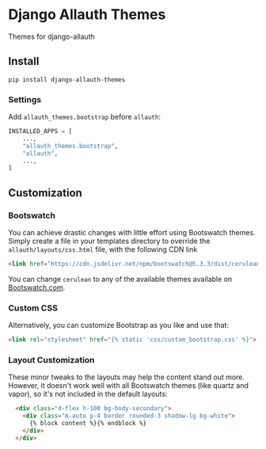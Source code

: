 # Django Allauth Themes

Themes for django-allauth

## Install

```shell
pip install django-allauth-themes
```

### Settings

Add `allauth_themes.bootstrap` before `allauth`:

```python
INSTALLED_APPS = [
    ...,
    "allauth_themes.bootstrap",
    "allauth",
    ...,
]
```

## Customization

### Bootswatch

You can achieve drastic changes with little effort using Bootswatch themes. Simply create a file in your templates directory to override the `allauth/layouts/css.html` file, with the following CDN link

```html
<link href="https://cdn.jsdelivr.net/npm/bootswatch@5.3.3/dist/cerulean/bootstrap.min.css" rel="stylesheet">
```

You can change `cerulean` to any of the available themes available on [Bootswatch.com](https://bootswatch.com/).

### Custom CSS

Alternatively, you can customize Bootstrap as you like and use that:

```html
<link rel="stylesheet" href="{% static 'css/custom_bootstrap.css' %}">
```

### Layout Customization

These minor tweaks to the layouts may help the content stand out more. However, it doesn't work well with all Bootswatch themes (like quartz and vapor), so it's not included in the default layouts:

```html
  <div class="d-flex h-100 bg-body-secondary">
    <div class="m-auto p-4 border rounded-3 shadow-lg bg-white">
      {% block content %}{% endblock %}
    </div>
  </div>
```
